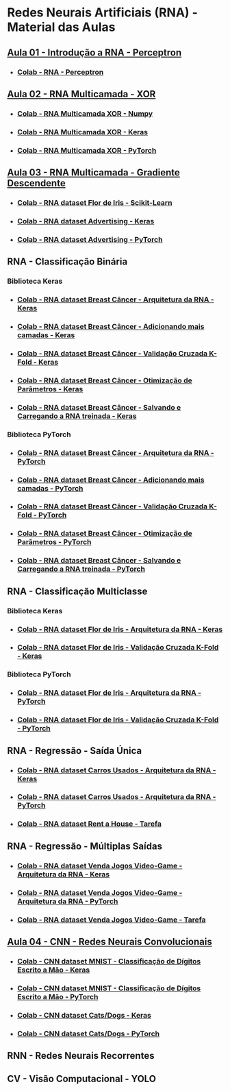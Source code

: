 # Redes Neurais Artificiais (RNA) - Material das Aulas

## [Aula 01 - Introdução a RNA - Perceptron](https://github.com/gustavowillam/RNA/blob/main/slides/01_Aula%2001-RNA-Redes%20Neurais%20Artificiais%20Perceptron.pdf)

* ### [Colab - RNA - Perceptron](https://colab.research.google.com/drive/1Xx7coBRDIvu5TgAHlB8Uo40ehfXdgNXh?usp=sharing)


## [Aula 02 - RNA Multicamada - XOR](https://github.com/gustavowillam/RNA/blob/main/slides/02_Aula%2002-RNA-Redes%20Neurais%20Artificiais%20Multicamada_XOR.pdf)

* ### [Colab - RNA Multicamada XOR - Numpy](https://colab.research.google.com/drive/16nIE5-OZubxDTmGCcTPDgpOQn3be1MbU?usp=sharing)

* ### [Colab - RNA Multicamada XOR - Keras](https://colab.research.google.com/drive/1Jwmv_kvKXOXefpoMLAoNGHP24n_DtxwK?usp=sharing)

* ### [Colab - RNA Multicamada XOR - PyTorch](https://colab.research.google.com/drive/1JRALbhD7DGZ6ei8LxTnle4PzMPf7XnQV?usp=sharing)

## [Aula 03 - RNA Multicamada - Gradiente Descendente](https://github.com/gustavowillam/RNA/blob/main/slides/03_Aula%2003-RNA-Redes%20Neurais%20Artificiais%20Gradient_Descending.pdf)

* ### [Colab - RNA dataset Flor de Iris - Scikit-Learn](https://colab.research.google.com/drive/1-fY5_dh6hE_hAcNu5T5KuygnNwGswLTi?usp=sharing)

* ### [Colab - RNA dataset Advertising  - Keras](https://colab.research.google.com/drive/1QXIHQqf7P2hcqv3b5Oe7Nt8Y2WxpczHt?usp=sharing)

* ### [Colab - RNA dataset Advertising  - PyTorch](https://colab.research.google.com/drive/1jURIHb9uC6_LWyXBApmuEv5zywzFRZb0?usp=sharing)



## RNA - Classificação Binária

### Biblioteca Keras

* ### [Colab - RNA dataset Breast Câncer - Arquitetura da RNA - Keras](https://colab.research.google.com/drive/15k7ht1S4g2ppJnW4WRBmx2W2TBezN4pI?usp=sharing)

* ### [Colab - RNA dataset Breast Câncer - Adicionando mais camadas - Keras](https://colab.research.google.com/drive/1v4V7iQflz497J9vr4F9a34YnUFqn-WJk?usp=sharing)

* ### [Colab - RNA dataset Breast Câncer - Validação Cruzada K-Fold - Keras](https://colab.research.google.com/drive/1zbDiTg2VSFEpJQ_CtiHS-x8CdXqFGXy-?usp=sharing)

* ### [Colab - RNA dataset Breast Câncer - Otimização de Parâmetros - Keras](https://colab.research.google.com/drive/1i98lqvPudle-LuWsF_LbcZrsPGZAKpQA?usp=sharing)

* ### [Colab - RNA dataset Breast Câncer - Salvando e Carregando a RNA treinada - Keras](https://colab.research.google.com/drive/1N2LqhgHw8oqCKFZRlFKo1QPQ_dw3GrLm?usp=sharing)


### Biblioteca PyTorch

* ### [Colab - RNA dataset Breast Câncer - Arquitetura da RNA - PyTorch](https://colab.research.google.com/drive/1wmEK8zqH6EkCnOA4yQ8nFaIVtRsU3v57?usp=sharing)

* ### [Colab - RNA dataset Breast Câncer - Adicionando mais camadas - PyTorch](https://colab.research.google.com/drive/1vQa0eNFzt4L1S3z7xCn6M1nx85roXEag?usp=sharing)

* ### [Colab - RNA dataset Breast Câncer - Validação Cruzada K-Fold - PyTorch](https://colab.research.google.com/drive/1PQUyl61OaHB75oe_nDpArqR0_AU0ianA?usp=sharing)

* ### [Colab - RNA dataset Breast Câncer - Otimização de Parâmetros - PyTorch](https://colab.research.google.com/drive/11Eh0qvFQ9r4GMUFRdHqPBI3rR4TuuL8D?usp=sharing)

* ### [Colab - RNA dataset Breast Câncer - Salvando e Carregando a RNA treinada - PyTorch](https://colab.research.google.com/drive/1m40Y9O_J27r29GsnOeKBDfppV2lHhqCQ?usp=sharing)


## RNA - Classificação Multiclasse

### Biblioteca Keras

* ### [Colab - RNA dataset Flor de Iris - Arquitetura da RNA - Keras](https://colab.research.google.com/drive/1lJS898BOhbzQOhlh8bLHwcYscSYIAKUL?usp=sharing)

* ### [Colab - RNA dataset Flor de Iris - Validação Cruzada K-Fold - Keras](https://colab.research.google.com/drive/1UjQv7Wo11vdknnvwYGgTe2qQLb71yacz?usp=sharing)

### Biblioteca PyTorch

* ### [Colab - RNA dataset Flor de Iris - Arquitetura da RNA - PyTorch](https://colab.research.google.com/drive/1_MM0vGUADQJfhJtWCCjDs45PsgAp6w92?usp=sharing)

* ### [Colab - RNA dataset Flor de Iris - Validação Cruzada K-Fold - PyTorch](https://colab.research.google.com/drive/1yiy6oAzirBE4DrfYGCGX6KNoMZmhwIVp?usp=sharing)


## RNA - Regressão - Saída Única

* ### [Colab - RNA dataset Carros Usados - Arquitetura da RNA - Keras](https://colab.research.google.com/drive/1QjVHyxI1dec4m0f20S9-VXlu6RaqMePj?usp=sharing)

* ### [Colab - RNA dataset Carros Usados - Arquitetura da RNA - PyTorch](https://colab.research.google.com/drive/1nwLJb0fo1wdW-6NGRWXDitluP1TdlLX7?usp=sharing)

* ### [Colab - RNA dataset Rent a House  - Tarefa](https://colab.research.google.com/drive/1CDQMQRjtPmOL5G6fwpe8ZMw3JCrSZO9w?usp=sharing)


## RNA - Regressão - Múltiplas Saídas

* ### [Colab - RNA dataset Venda Jogos Video-Game - Arquitetura da RNA - Keras](https://colab.research.google.com/drive/1rd7cys6WuWMa6zRg8W8l2dOUaQtvMnaF?usp=sharing)

* ### [Colab - RNA dataset Venda Jogos Video-Game - Arquitetura da RNA - PyTorch](https://colab.research.google.com/drive/1kI5Ml4PgkATGQ2vb5p-LAYuU2MV0G1zr?usp=sharing)

* ### [Colab - RNA dataset Venda Jogos Video-Game  - Tarefa](https://colab.research.google.com/drive/1RGk7nMSfBcWmRwLSNMdSdNsJOroXfznW?usp=sharing)


## [Aula 04 - CNN - Redes Neurais Convolucionais](https://github.com/gustavowillam/RNA/blob/main/slides/04_Aula%2004-CNN-Redes%20Neurais%20Convolucionais.pdf)

* ### [Colab - CNN dataset MNIST - Classificação de Dígitos Escrito a Mão - Keras](https://colab.research.google.com/drive/1Jkgl_9i0-Y9qdkpGLk2D3z9dyC_UDhqf?usp=sharing)

* ### [Colab - CNN dataset MNIST - Classificação de Dígitos Escrito a Mão - PyTorch](https://colab.research.google.com/drive/1ND3eO20Xd9RSEoLepk0jECLHU71dQZMA?usp=sharing)

* ### [Colab - CNN dataset Cats/Dogs - Keras](https://colab.research.google.com/drive/1-FjD-DehKkd3ffLhyZLxq8yhIOdAls1n?usp=sharing)

* ### [Colab - CNN dataset Cats/Dogs - PyTorch](https://colab.research.google.com/drive/1QiuZ200MG84fH-kqlXIL6HLDQQMbRHa8?usp=sharing)


## RNN - Redes Neurais Recorrentes

## CV - Visão Computacional - YOLO

